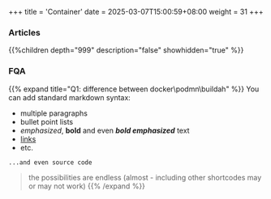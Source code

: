 +++
title = 'Container'
date = 2025-03-07T15:00:59+08:00
weight = 31
+++


### Articles
{{%children depth="999" description="false" showhidden="true" %}}

### FQA
{{% expand title="Q1: difference between docker\podmn\buildah" %}}
You can add standard markdown syntax:

- multiple paragraphs
- bullet point lists
- _emphasized_, **bold** and even **_bold emphasized_** text
- [links](https://example.com)
- etc.

```plaintext
...and even source code
```

> the possibilities are endless (almost - including other shortcodes may or may not work)
{{% /expand %}} 